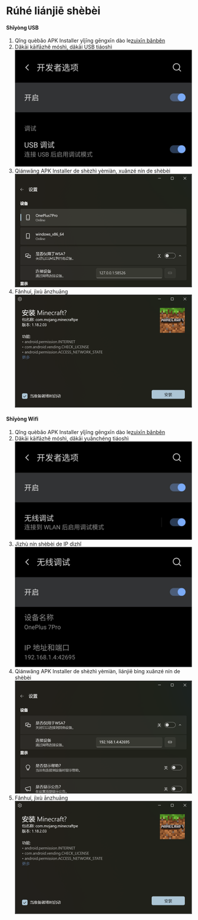 # Rúhé liánjiē shèbèi
#### Shǐyòng USB
1. Qǐng quèbǎo APK Installer yǐjīng gēngxīn dào le[zuìxīn bǎnběn](https://www.microsoft.com/store/productId/9P2JFQ43FPPG "APK Installer")
2. Dǎkāi kāifāzhě móshì, dǎkāi USB tiáoshì ![Kāifā'rényuán móshì](https://raw.githubusercontent.com/Paving-Base/APK-Installer/screenshots/Documents/Tutorials/How%20To%20Connect%20Device/Images/Screenshot_20221002-172252.jpg)
3. Qiánwǎng APK Installer de shèzhì yèmiàn, xuǎnzé nín de shèbèi ![Shèzhì yèmiàn](https://raw.githubusercontent.com/Paving-Base/APK-Installer/screenshots/Documents/Tutorials/How%20To%20Connect%20Device/Images/Snipaste_2022-10-02_17-37-30.png)
4. Fǎnhuí, jìxù ānzhuāng ![Jìxù ānzhuāng](https://raw.githubusercontent.com/Paving-Base/APK-Installer/screenshots/Documents/Tutorials/How%20To%20Connect%20Device/Images/Snipaste_2022-10-02_17-34-04.png)
#### Shǐyòng Wifi
1. Qǐng quèbǎo APK Installer yǐjīng gēngxīn dào le[zuìxīn bǎnběn](https://www.microsoft.com/store/productId/9P2JFQ43FPPG "APK Installer")
2. Dǎkāi kāifāzhě móshì, dǎkāi yuǎnchéng tiáoshì ![Kāifā'rényuán móshì](https://raw.githubusercontent.com/Paving-Base/APK-Installer/screenshots/Documents/Tutorials/How%20To%20Connect%20Device/Images/Screenshot_20221002-174001.jpg)
3. Jìzhù nín shèbèi de IP dìzhǐ ![IP dìzhǐ](https://raw.githubusercontent.com/Paving-Base/APK-Installer/screenshots/Documents/Tutorials/How%20To%20Connect%20Device/Images/Screenshot_20221002-174200.jpg)
3. Qiánwǎng APK Installer de shèzhì yèmiàn, liánjiē bìng xuǎnzé nín de shèbèi ![Shèzhì yèmiàn](https://raw.githubusercontent.com/Paving-Base/APK-Installer/screenshots/Documents/Tutorials/How%20To%20Connect%20Device/Images/Snipaste_2022-10-02_17-46-28.png)
4. Fǎnhuí, jìxù ānzhuāng ![Jìxù ānzhuāng](https://raw.githubusercontent.com/Paving-Base/APK-Installer/screenshots/Documents/Tutorials/How%20To%20Connect%20Device/Images/Snipaste_2022-10-02_17-34-04.png)
